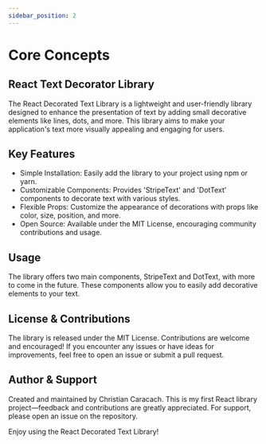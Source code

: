 ```yaml
---
sidebar_position: 2
---
```


# Core Concepts

## React Text Decorator Library

The React Decorated Text Library is a lightweight and user-friendly library designed to enhance the presentation of text by adding small decorative elements like lines, dots, and more. This library aims to make your application's text more visually appealing and engaging for users.

## Key Features

- Simple Installation: Easily add the library to your project using npm or yarn.
- Customizable Components: Provides 'StripeText' and 'DotText' components to decorate text with various styles.
- Flexible Props: Customize the appearance of decorations with props like color, size, position, and more.
- Open Source: Available under the MIT License, encouraging community contributions and usage.

## Usage

The library offers two main components, StripeText and DotText, with more to come in the future. These components allow you to easily add decorative elements to your text.

## License & Contributions

The library is released under the MIT License. Contributions are welcome and encouraged! If you encounter any issues or have ideas for improvements, feel free to open an issue or submit a pull request.

## Author & Support

Created and maintained by Christian Caracach. This is my first React library project—feedback and contributions are greatly appreciated. For support, please open an issue on the repository.

Enjoy using the React Decorated Text Library!

